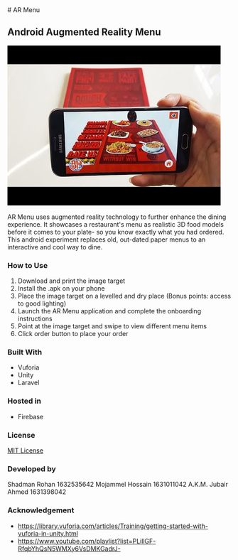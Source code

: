 <br />  
<br />  
# AR Menu

## Android Augmented Reality Menu

![picture](ar-menu2.jpg)

AR Menu uses augmented reality technology to further enhance the dining experience. It showcases a restaurant's menu as realistic 3D food models before it comes to your plate- so you know exactly what you had ordered. This android experiment replaces old, out-dated paper menus to an interactive and cool way to dine.


  
### How to Use
1. Download and print the image target
2. Install the .apk on your phone 
3. Place the image target on a levelled and dry place (Bonus points: access to good lighting)
4. Launch the AR Menu application and complete the onboarding instructions
5. Point at the image target and swipe to view different menu items  
6. Click order button to place your order<br />  
### Built With
* Vuforia
* Unity
* Laravel
### Hosted in
* Firebase

### License

[MIT License](https://github.com/asadmansr/ARMenu/blob/master/LICENSE.md)


### Developed by

Shadman Rohan 1632535642
Mojammel Hossain 1631011042
A.K.M. Jubair Ahmed 1631398042


### Acknowledgement

* https://library.vuforia.com/articles/Training/getting-started-with-vuforia-in-unity.html
* https://www.youtube.com/playlist?list=PLillGF-RfqbYhQsN5WMXy6VsDMKGadrJ-